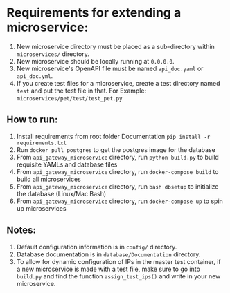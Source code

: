 # Requirements for extending a microservice:
  1. New microservice directory must be placed as a sub-directory within `microservices/` directory.
  2. New microservice should be locally running at `0.0.0.0`.
  3. New microservice's OpenAPI file must be named `api_doc.yaml` or `api_doc.yml`.
  4. If you create test files for a microservice, create a test directory named `test` and put the test file in that. For Example: `microservices/pet/test/test_pet.py`

## How to run:
1. Install requirements from root folder Documentation `pip install -r requirements.txt`
2. Run `docker pull postgres` to get the postgres image for the database
2. From `api_gateway_microservice` directory, run `python build.py` to build requisite YAMLs and database files
3. From `api_gateway_microservice` directory, run `docker-compose build` to build all microservices
4. From `api_gateway_microservice` directory, run `bash dbsetup` to initialize the database (Linux/Mac Bash)
3. From `api_gateway_microservice` directory, run `docker-compose up` to spin up microservices

## Notes:
1. Default configuration information is in `config/` directory.
2. Database documentation is in `database/Documentation` directory.
3. To allow for dynamic configuration of IPs in the master test container, if a new microservice is made with a test file, make sure to go into `build.py` and find the function `assign_test_ips()` and write in your new microservice.
